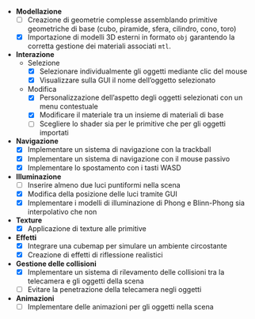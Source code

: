 - **Modellazione**
    - [ ] Creazione di geometrie complesse assemblando primitive geometriche di base (cubo, piramide, sfera, cilindro, cono, toro)
    - [x] Importazione di modelli 3D esterni in formato `obj` garantendo la corretta gestione dei materiali associati `mtl`.
- **Interazione**
    - Selezione
        - [x] Selezionare individualmente gli oggetti mediante clic del mouse
        - [x] Visualizzare sulla GUI il nome dell’oggetto selezionato
    - Modifica
        - [x] Personalizzazione dell’aspetto degli oggetti selezionati con un menu contestuale
        - [x] Modificare il materiale tra un insieme di materiali di base
        - [ ] Scegliere lo shader sia per le primitive che per gli oggetti importati
- **Navigazione**
    - [x] Implementare un sistema di navigazione con la trackball
    - [x] Implementare un sistema di navigazione con il mouse passivo
    - [x] Implementare lo spostamento con i tasti WASD
- **Illuminazione**
    - [ ] Inserire almeno due luci puntiformi nella scena
    - [x] Modifica della posizione delle luci tramite GUI
    - [x] Implementare i modelli di illuminazione di Phong e Blinn-Phong sia interpolativo che non
- **Texture**
    - [x] Applicazione di texture alle primitive
- **Effetti**
    - [x] Integrare una cubemap per simulare un ambiente circostante
    - [x] Creazione di effetti di riflessione realistici
- **Gestione delle collisioni**
    - [x] Implementare un sistema di rilevamento delle collisioni tra la telecamera e gli oggetti della scena
    - [ ] Evitare la penetrazione della telecamera negli oggetti
- **Animazioni**
    - [ ] Implementare delle animazioni per gli oggetti nella scena